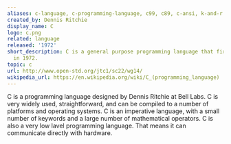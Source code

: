 ```yaml
---
aliases: c-language, c-programming-language, c99, c89, c-ansi, k-and-r
created_by: Dennis Ritchie
display_name: C
logo: c.png
related: language
released: '1972'
short_description: C is a general purpose programming language that first appeared
  in 1972.
topic: c
url: http://www.open-std.org/jtc1/sc22/wg14/
wikipedia_url: https://en.wikipedia.org/wiki/C_(programming_language)
---
```

C is a programming language designed by Dennis Ritchie at Bell Labs. C is very widely used, straightforward, and can be compiled to a number of platforms and operating systems. C is an imperative language, with a small number of keywords and a large number of mathematical operators. C is also a very low lavel programming language. That means it can communicate directly with hardware.
